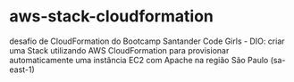 # aws-stack-cloudformation
desafio de CloudFormation do Bootcamp Santander Code Girls - DIO: criar uma Stack utilizando AWS CloudFormation para provisionar automaticamente uma instância EC2 com Apache na região São Paulo (sa-east-1)
